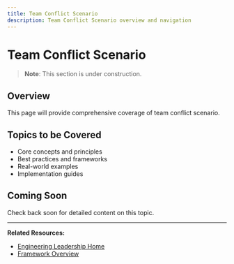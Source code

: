 ```yaml
---
title: Team Conflict Scenario
description: Team Conflict Scenario overview and navigation
---
```


# Team Conflict Scenario

> **Note**: This section is under construction.

## Overview

This page will provide comprehensive coverage of team conflict scenario.

## Topics to be Covered

- Core concepts and principles
- Best practices and frameworks
- Real-world examples
- Implementation guides

## Coming Soon

Check back soon for detailed content on this topic.

---

**Related Resources:**
- [Engineering Leadership Home](../../engineering-leadership/)
- [Framework Overview](../../engineering-leadership/framework-index.md)
